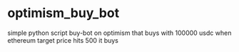 # optimism_buy_bot
simple python script buy-bot on optimism  that buys with 100000 usdc when ethereum target price hits 500 it buys  
